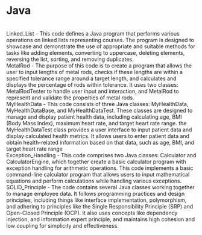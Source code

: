 # Java
<br>
Linked_List - This code defines a Java program that performs various operations on linked lists representing courses. The program is designed to showcase and demonstrate the use of appropriate and suitable methods for tasks like adding elements, converting to uppercase, deleting elements, reversing the list, sorting, and removing duplicates.
<br>
MetalRod - The purpose of this code is to create a program that allows the user to input lengths of metal rods, checks if these lengths are within a specified tolerance range around a target length, and calculates and displays the percentage of rods within tolerance. It uses two classes: MetalRodTester to handle user input and interaction, and MetalRod to represent and validate the properties of metal rods.
<br>
MyHealthData - This code consists of three Java classes: MyHealthData, MyHealthDataBase, and MyHealthDataTest. These classes are designed to manage and display patient health data, including calculating age, BMI (Body Mass Index), maximum heart rate, and target heart rate range. the MyHealthDataTest class provides a user interface to input patient data and display calculated health metrics. It allows users to enter patient data and obtain health-related information based on that data, such as age, BMI, and target heart rate range
<br>
Exception_Handling - This code comprises two Java classes: Calculator and CalculatorEngine, which together create a basic calculator program with exception handling for arithmetic operations. This code implements a basic command-line calculator program that allows users to input mathematical equations and perform calculations while handling various exceptions. 
<br>
SOLID_Principle - 
The code contains several Java classes working together to manage employee data. It follows programming practices and design principles, including things like interface implementation, polymorphism, and adhering to principles like the Single Responsibility Principle (SRP) and Open-Closed Principle (OCP). It also uses concepts like dependency injection, and information expert principle, and maintains high cohesion and low coupling for simplicity and effectiveness.

